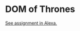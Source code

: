 # DOM of Thrones

[See assignment in Alexa.](https://alexa.bitmaker.co/admin/wdi/may-2017/assignments/2605)
